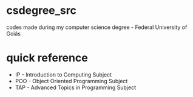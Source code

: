 # csdegree_src
codes made during my computer science degree - Federal University of Goiás

# quick reference
- IP - Introduction to Computing Subject
- POO - Object Oriented Programming Subject
- TAP - Advanced Topics in Programming Subject
